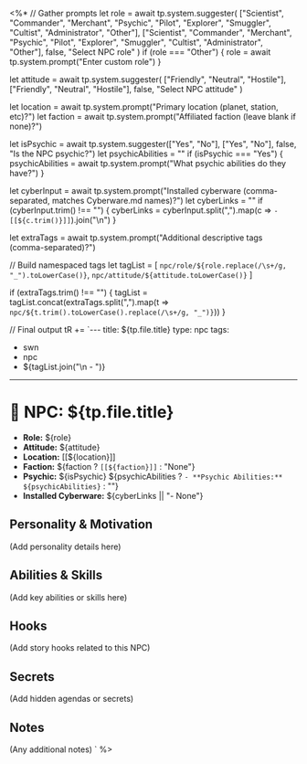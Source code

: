 <%*
// Gather prompts
let role = await tp.system.suggester(
  ["Scientist", "Commander", "Merchant", "Psychic", "Pilot", "Explorer", "Smuggler", "Cultist", "Administrator", "Other"],
  ["Scientist", "Commander", "Merchant", "Psychic", "Pilot", "Explorer", "Smuggler", "Cultist", "Administrator", "Other"],
  false,
  "Select NPC role"
)
if (role === "Other") {
  role = await tp.system.prompt("Enter custom role")
}

let attitude = await tp.system.suggester(
  ["Friendly", "Neutral", "Hostile"],
  ["Friendly", "Neutral", "Hostile"],
  false,
  "Select NPC attitude"
)

let location = await tp.system.prompt("Primary location (planet, station, etc)?")
let faction = await tp.system.prompt("Affiliated faction (leave blank if none)?")

let isPsychic = await tp.system.suggester(["Yes", "No"], ["Yes", "No"], false, "Is the NPC psychic?")
let psychicAbilities = ""
if (isPsychic === "Yes") {
  psychicAbilities = await tp.system.prompt("What psychic abilities do they have?")
}

let cyberInput = await tp.system.prompt("Installed cyberware (comma-separated, matches Cyberware.md names)?")
let cyberLinks = ""
if (cyberInput.trim() !== "") {
  cyberLinks = cyberInput.split(",").map(c => `- [[${c.trim()}]]`).join("\n")
}

let extraTags = await tp.system.prompt("Additional descriptive tags (comma-separated)?")

// Build namespaced tags
let tagList = [
  `npc/role/${role.replace(/\s+/g, "_").toLowerCase()}`,
  `npc/attitude/${attitude.toLowerCase()}`
]

if (extraTags.trim() !== "") {
  tagList = tagList.concat(extraTags.split(",").map(t => `npc/${t.trim().toLowerCase().replace(/\s+/g, "_")}`))
}

// Final output
tR += `---
title: ${tp.file.title}
type: npc
tags:
  - swn
  - npc
  - ${tagList.join("\n  - ")}
---

# 👤 NPC: ${tp.file.title}

- **Role:** ${role}
- **Attitude:** ${attitude}
- **Location:** [[${location}]]
- **Faction:** ${faction ? `[[${faction}]]` : "None"}
- **Psychic:** ${isPsychic}
${psychicAbilities ? `- **Psychic Abilities:** ${psychicAbilities}` : ""}
- **Installed Cyberware:** 
${cyberLinks || "- None"}

## Personality & Motivation

(Add personality details here)

## Abilities & Skills

(Add key abilities or skills here)

## Hooks

(Add story hooks related to this NPC)

## Secrets

(Add hidden agendas or secrets)

## Notes

(Any additional notes)
`
%>
